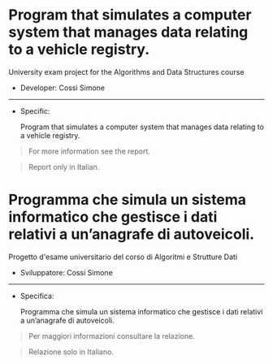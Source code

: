 # Program that simulates a computer system that manages data relating to a vehicle registry.
University exam project for the Algorithms and Data Structures course

- Developer:  Cossi Simone

------------

- Specific:

  Program that simulates a computer system that manages data relating to a vehicle registry.

> For more information see the report.

> Report only in Italian.



# Programma che simula un sistema informatico che gestisce i dati relativi a un’anagrafe di autoveicoli.
Progetto d'esame universitario del corso di Algoritmi e Strutture Dati

- Sviluppatore:  Cossi Simone

------------

- Specifica:

  Programma che simula un sistema informatico che gestisce i dati relativi a un’anagrafe di autoveicoli.

> Per maggiori informazioni consultare la relazione.

> Relazione solo in Italiano.
